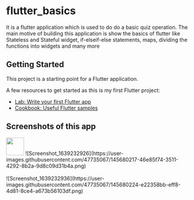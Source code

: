 # flutter_basics

It is a flutter application which is used to do do a basic quiz operation. The main motive of building this application is show the basics of flutter like Stateless and Stateful widget, if-elseif-else statements, maps, dividing the functions into widgets and many more

## Getting Started

This project is a starting point for a Flutter application.

A few resources to get started as this is my first Flutter project:

- [Lab: Write your first Flutter app](https://flutter.dev/docs/get-started/codelab)
- [Cookbook: Useful Flutter samples](https://flutter.dev/docs/cookbook)

## Screenshots of this app

<img src="https://user-images.githubusercontent.com/47735067/145680217-46e85f74-3511-4292-8b2a-9d8c09d31b4a.png" width="48">
![Screenshot_1639232926](https://user-images.githubusercontent.com/47735067/145680217-46e85f74-3511-4292-8b2a-9d8c09d31b4a.png)
<br>
<br>
![Screenshot_1639232936](https://user-images.githubusercontent.com/47735067/145680224-e22358bb-eff8-4d81-8ce4-a673b56103df.png)

